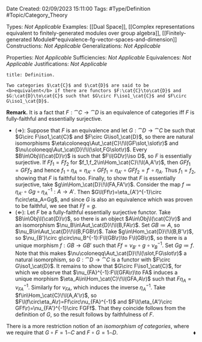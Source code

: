 <div class="topSpace"></div>

Date Created: 02/09/2023 15:11:00
Tags: #Type/Definition #Topic/Category_Theory

Types: <i>Not Applicable</i>
Examples: [[Dual Space]], [[Complex representations equivalent to finitely-generated modules over group algebra]], [[Finitely-generated Module#^equivalence-fg-vector-spaces-and-dimension]]
Constructions: <i>Not Applicable</i>
Generalizations: <i>Not Applicable</i>

Properties: <i>Not Applicable</i>
Sufficiencies: <i>Not Applicable</i>
Equivalences: <i>Not Applicable</i>
Justifications: <i>Not Applicable</i>

``` ad-Definition
title: Definition.

Two categories $\cat{C}$ and $\cat{D}$ are said to be <b>equivalent</b> if there are functors $F:\cat{C}\to\cat{D}$ and $G:\cat{D}\to\cat{C}$ such that $G\circ F\iso1_\cat{C}$ and $F\circ G\iso1_\cat{D}$.

```

<b>Remark.</b> It is a fact that $F:\cat{C}\to\cat{D}$ is an equivalence of categories iff $F$ is fully-faithful and essentially surjective.
* ($\Rightarrow$): Suppose that $F$ is an equivalence and let $G:\cat{D}\to\cat{C}$ be such that $G\circ F\iso1_\cat{C}$ and $F\circ G\iso1_\cat{D}$, so there are natural isomorphisms $\eta\coloneqq\Aut_\cat{C}\!\l(GF\slot,\slot\r)$ and $\nu\coloneqq\Aut_\cat{D}\!\l(\slot,FG\slot\r)$. Every $B\in\Obj\l(\cat{D}\r)$ is such that $F\l(GD\r)\iso D$, so $F$ is essentially surjective. If $Ff_1=Ff_2$ for $f_1,f_2\in\Hom_\cat{C}\!\l(A,A'\r)$, then $GFf_1=GFf_2$ and hence $f_1\circ\eta_A=\eta_{A'}\circ GFf_1=\eta_{A'}\circ GFf_2=f'\circ\eta_A$. Thus $f_1=f_2$, showing that $F$ is faithful too. Finally, to show that $F$ is essentially surjective, take $g\in\Hom_\cat{D}\!\l(FA,FA'\r)$. Consider the map $f\coloneqq\eta_{A'}\circ Gg\circ\eta_A^{-1}:A\to A'$. Then $G\l(Ff\r)=\eta_{A'}^{-1}\circ f\circ\eta_A=Gg$, and since $G$ is also an equivalence which was proven to be faithful, we see that $Ff=g$.
* ($\Leftarrow$): Let $F$ be a fully-faithful essentially surjective functor. Take $B\in\Obj\l(\cat{D}\r)$, so there is an object $A\in\Obj\l(\cat{C}\r)$ and an isomorphism $\nu_B\in\Aut_\cat{D}\!\l(B,FA\r)$. Set $GB\coloneqq A$, so $\nu_B\in\Aut_\cat{D}\!\l(B,FGB\r)$. Take $g\in\Hom_\cat{D}\!\l(B,B'\r)$, so $\nu_{B'}\circ g\circ\nu_B^{-1}:F\l(GB\r)\to F\l(GB\r)$, so there is a unique morphism $f:GB\to GB'$ such that $Ff=\nu_{B'}\circ g\circ\nu_B^{-1}$. Set $Gg\coloneqq f$. Note that this makes $\nu\coloneqq\Aut_\cat{D}\!\l(\slot,FG\slot\r)$ a natural isomorphism, so $G:\cat{D}\to\cat{C}$ is a functor with $F\circ G\iso1_\cat{D}$. It remains to show that $G\circ F\iso1_\cat{C}$, for which we observe that $\nu_{FA}^{-1}:F\l(GFA\r)\to FA$ induces a unique morphism $\eta_A\in\Hom_\cat{C}\!\l(GFA,A\r)$ such that $F\eta_A=\nu_{FA}^{-1}$. Similarly for $\nu_{FA}$, which induces the inverse $\eta_A^{-1}$. Take $f\in\Hom_\cat{C}\!\l(A,A'\r)$, so $F\l(f\circ\eta_A\r)=Ff\circ\nu_{FA}^{-1}$ and $F\l(\eta_{A'}\circ GFf\r)=\nu_{FA'}^{-1}\circ FGFf$. That they coincide follows from the definition of $G$, so the result follows by faithfulness of $F$.

There is a more restriction notion of an <i>isomorphism of categories</i>, where we require that $G\circ F=1_\cat{C}$ and $F\circ G=1_\cat{D}$.<span style="float:right;">$\blacklozenge$</span>
